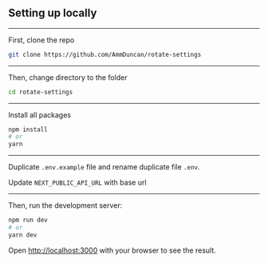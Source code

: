 
## Setting up locally

---

First, clone the repo
```bash
git clone https://github.com/AmmDuncan/rotate-settings
```
---

Then, change directory to the folder
```bash
cd rotate-settings
```
---
Install all packages
```bash
npm install
# or
yarn
```
---
Duplicate `.env.example` file and rename duplicate file `.env`.

Update `NEXT_PUBLIC_API_URL` with base url

---

Then, run the development server:

```bash
npm run dev
# or
yarn dev
```

Open [http://localhost:3000](http://localhost:3000) with your browser to see the result.

